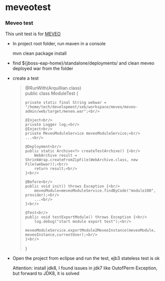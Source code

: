# meveotest
<h3>Meveo test</h3>

<p>This unit test is for <a href="https://www.assembla.com/spaces/meveo/wiki">MEVEO</a></p>

<ul>
<li>
<p>In project root folder, run maven in a console</p>
<p>mvn clean package install</p>
</li>
<li>
<p>find ${jboss-eap-home}/standalone/deployments/ and clean meveo deployed war from the folder</p>
</li>
<li>
<p>create a test</p>
<blockquote>
@RunWith(Arquillian.class)<br/>
public class ModuleTest {<br/>

	private static final String webwar = "/home/tech/development/seb/workspace/meveo/meveo-admin/web/target/meveo.war";<br/>

	@Inject<br/>
	private Logger log;<br/>
	@Inject<br/>
	private MeveoModuleService meveoModuleService;<br/>
	...<br/>
	
	@Deployment<br/>
	public static Archive<?> createTestArchive() {<br/>
		WebArchive result = ShrinkWrap.createFromZipFile(WebArchive.class, new File(webwar));<br/>
		return result;<br/>
	}<br/>

	@Before<br/>
	public void init() throws Exception {<br/>
		meveoModule=meveoModuleService.findByCode("module100", provider);<br/>
		...<br/>
	}<br/>

	@Test<br/>
	public void testExportModule() throws Exception {<br/>
		log.debug("start module export test");<br/>
		meveoModuleService.exportModule2MeveoInstance(meveoModule, meveoInstance,currentUser);<br/>
	}<br/>
}<br/>
</blockquote>
</p>
</li>
<li>
<p>Open the project from eclipse and run the test, ejb3 stateless test is ok</p>
</li>
<p>Attention: install jdk8, I found issues in jdk7 like OutofPerm Exception, but forward to JDK8, it is solved</p>
</ul>


